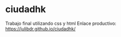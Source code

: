 # ciudadhk
Trabajo final utilizando css y html
Enlace productivo: https://julibdr.github.io/ciudadhk/
